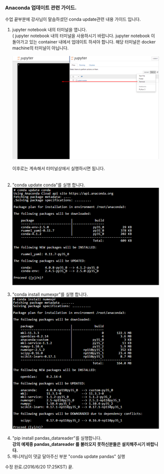 ### Anaconda 업데이트 관련 가이드.

수업 끝부분에 강사님이 말슴하셨던 conda update관련 내용 가이드 입니다.

1. jupyter notebook 내의 터미널을 엽니다.<br>( jupyter notebook 내의 터미널을 사용하시기 바랍니다. jupyter notebook 이 돌아가고 있는 container 내에서 업데이트 하셔야 합니다. 해당 터미널은 docker machine의 터미널이 아닙니다. <br/><br> <img src="./images/terminal_1.png"><img/><br/><br> 이후로는 계속해서 터미널상에서 실행하시면 됩니다.<br/><br><br/>
2. "conda update conda"를 실행 합니다. <br> <img src="./images/conda_1.png"><img/><br/><br>
3. "conda install numexpr"를 실행 합니다. <br> <img src="./images/conda_2.png"><img/><br/><br>
4. "pip install pandas_datareader"를 실행합니다. <br>**강의 예제중 pandas_datareader 를 불러오지 못하신분들은 설치해주시기 바랍니다.**<br/>
5. 매니저님이 댓글 달아주신 부분 "conda update pandas" 실행


수정 완료.(2016/6/20 17:25KST)
끝.
